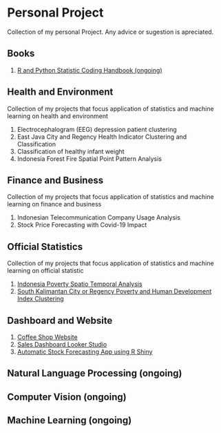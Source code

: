 # Personal Project
Collection of my personal Project. Any advice or sugestion is apreciated.

## Books
1.  [R and Python Statistic Coding Handbook (ongoing)](https://aufarromeo.github.io/book-project/)

## Health and Environment
Collection of my projects that focus application of statistics and machine learning on health and environment
1.	Electrocephalogram (EEG) depression patient clustering
2.	East Java City and Regency Health Indicator Clustering and Classification
3.	Classification of healthy infant weight
4.	Indonesia Forest Fire Spatial Point Pattern Analysis

## Finance and Business
Collection of my projects that focus application of statistics and machine learning on finance and business
1. Indonesian Telecommunication Company Usage Analysis
2. Stock Price Forecasting with Covid-19 Impact

## Official Statistics
Collection of my projects that focus application of statistics and machine learning on official statistic
1. [Indonesia Poverty Spatio Temporal Analysis](https://github.com/aufarromeo/Personal_Project/blob/main/Indonesia%20Poverty%20Spatio%20Temporal%20Analysis/NSC_Makalah_SD2024010000330.pdf)
2. [South Kalimantan City or Regency Poverty and Human Development Index Clustering](https://github.com/aufarromeo/Personal_Project/blob/main/South%20Kalimantan%20City%20or%20Regency%20Clustering/Revisi_PaparanEASOffstatkelasA_M.%20Difa.pdf)

## Dashboard and Website
1. [Coffee Shop Website](https://km-feb24-jayapura-18-eight.vercel.app/)
2. [Sales Dashboard Looker Studio](https://lookerstudio.google.com/reporting/a01cf52f-18e4-4416-9ea6-36b671c925e6)
3. [Automatic Stock Forecasting App using R Shiny](https://w4nasc-akhmad0aufar0romeo0bakhtiar.shinyapps.io/Stock_Forecasting/)


## Natural Language Processing (ongoing)

## Computer Vision (ongoing)

## Machine Learning (ongoing)


